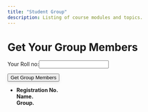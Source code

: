 ```yaml
---
title: "Student Group"
description: Listing of course modules and topics.
---
```

<!-- <link rel="stylesheet" href="/assets/css/StudentProgressReport.css"> -->
<link rel="stylesheet" href="../assets/css/attendance.css">

# Get Your Group Members
<div class="mt-4"> 
    <label for="rollNumber">Your Roll no:</label><input type="text" id="rollNumber" class="inputFieldStyle ml-3"/>
    <p id="errorMsg"></p>
</div>
<div class="mt-4">
    <button id="requestRecordButton" class="btn btn-outline h6" 
    style="box-shadow: 0 1px 2px rgb(0 0 0 / 12%), 0 3px 10px rgb(0 0 0 / 8%);">Get Group Members</button> 
</div>
<div class="announcement" markdown="1">
<ul id="ul_container">
<li class="liStyle">
<div class="d-flex">
<div class="width30"> <b>Registration No.</b> </div>
<div class="width50"> <b>Name.</b> </div>
<div class="width20"> <b>Group.</b> </div>
</div>
</li>
</ul>
</div>
<div id="loader"></div>

<!-- <script src="/assets/js/StudentProgressReport.js">

</script> -->

<script src="../assets/js/library.js"></script>
<script>
    library.stdStudentGroup("{{site.courseDetails_sheet_url}}", "{{site.std_details_sheet}}",{{site.site_mode_isOffline}});
</script>
